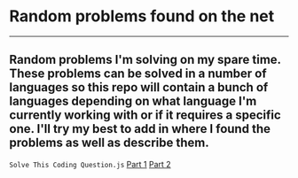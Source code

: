 # Random problems found on the net
---
Random problems I'm solving on my spare time. These problems can be solved in a number of languages so this repo will contain a bunch of languages depending on what language I'm currently working with or if it requires a specific one. I'll try my best to add in where I found the problems as well as describe them.
---
`Solve This Coding Question.js` [Part 1](https://www.youtube.com/watch?v=_DvSIoQKBac) [Part 2](https://www.youtube.com/watch?v=_DvSIoQKBac)
